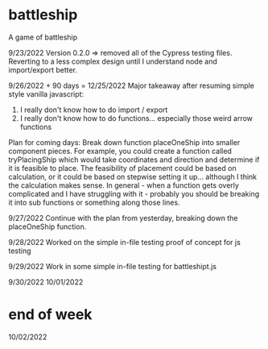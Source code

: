 # battleship
A game of battleship

9/23/2022
Version 0.2.0 => removed all of the Cypress testing files.
Reverting to a less complex design until I understand node and import/export better.

9/26/2022 + 90 days = 12/25/2022
Major takeaway after resuming simple style vanilla javascript:
   1. I really don't know how to do import / export
   2. I really don't know how to do functions... especially those weird arrow functions

Plan for coming days:
   Break down function placeOneShip into smaller component pieces.
For example, you could create a function called tryPlacingShip which
would take coordinates and direction and determine if it is feasible to place.
The feasibility of placement could be based on calculation, or it could be based
on stepwise setting it up... although I think the calculation makes sense.
   In general - when a function gets overly complicated and I have struggling
with it - probably you should be breaking it into sub functions or something along those lines.

9/27/2022
Continue with the plan from yesterday, breaking down the placeOneShip function.

9/28/2022
Worked on the simple in-file testing proof of concept for js testing

9/29/2022
Work in some simple in-file testing for battleshipt.js

9/30/2022
10/01/2022
# end of week #
10/02/2022
